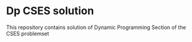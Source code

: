 # Dp CSES solution
This repository contains solution of Dynamic Programming Section of the  CSES problemset  
